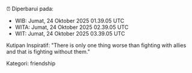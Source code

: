 ⏰ Diperbarui pada:
- WIB: Jumat, 24 Oktober 2025 01.39.05 UTC
- WITA: Jumat, 24 Oktober 2025 02.39.05 UTC
- WIT: Jumat, 24 Oktober 2025 03.39.05 UTC

Kutipan Inspiratif:
"There is only one thing worse than fighting with allies and that is fighting without them."


Kategori: friendship

